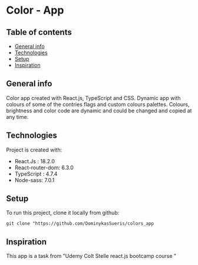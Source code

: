 # Color - App

## Table of contents
* [General info](#general-info)
* [Technologies](#technologies)
* [Setup](#setup)
* [Inspiration](#inspiration)

## General info

Color app created with React.js, TypeScript and CSS. Dynamic app with colours of some of the contries flags and custom colours palettes. Colours, brightness and color code are dynamic and could be changed and copied at any time.    

## Technologies
Project is created with:
* React.Js : 18.2.0
* React-router-dom: 6.3.0
* TypeScript : 4.7.4
* Node-sass: 7.0.1

## Setup
To run this project, clone it locally from github:

`git clone "https://github.com/DominykasSueris/colors_app`

## Inspiration 
This app is a task from "Udemy Colt Stelle react.js bootcamp course "
